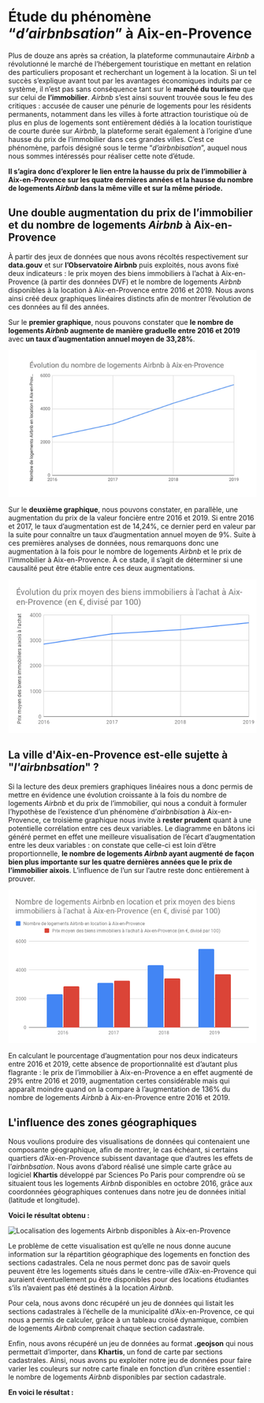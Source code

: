 # Étude du phénomène “*d’airbnbsation*” à Aix-en-Provence

Plus de douze ans après sa création, la plateforme communautaire *Airbnb* a révolutionné le marché de l’hébergement touristique en mettant en relation des particuliers proposant et recherchant un logement à la location. Si un tel succès s’explique avant tout par les avantages économiques induits par ce système, il n’est pas sans conséquence tant sur le **marché du tourisme** que sur celui de **l’immobilier**. *Airbnb* s’est ainsi souvent trouvée sous le feu des critiques : accusée de causer une pénurie de logements pour les résidents permanents, notamment dans les villes à forte attraction touristique où de plus en plus de logements sont entièrement dédiés à la location touristique de courte durée sur *Airbnb*, la plateforme serait également à l’origine d’une hausse du prix de l’immobilier dans ces grandes villes. C’est ce phénomène, parfois désigné sous le terme “*d’airbnbisation*”, auquel nous nous sommes intéressés pour réaliser cette note d’étude. 

**Il s’agira donc d’explorer le lien entre la hausse du prix de l’immobilier à Aix-en-Provence sur les quatre dernières années et la hausse du nombre de logements *Airbnb* dans la même ville et sur la même période.**


## Une double augmentation du prix de l’immobilier et du nombre de logements *Airbnb* à Aix-en-Provence

À partir des jeux de données que nous avons récoltés respectivement sur **data.gouv** et sur **l’Observatoire Airbnb** puis exploités, nous avons fixé deux indicateurs : le prix moyen des biens immobiliers à l’achat à Aix-en-Provence (à partir des données DVF) et le nombre de logements *Airbnb* disponibles à la location à Aix-en-Provence entre 2016 et 2019. Nous avons ainsi créé deux graphiques linéaires distincts afin de montrer l’évolution de ces données au fil des années. 

Sur le **premier graphique**, nous pouvons constater que **le nombre de logements *Airbnb* augmente de manière graduelle entre 2016 et 2019** avec **un taux d’augmentation annuel moyen de 33,28%**.

![Évolution du nombre de logements Airbnb à Aix-en-Provence](https://raw.githubusercontent.com/maeliscln/Donnees-mediations/main/E%CC%81volution%20du%20nombre%20de%20logements%20Airbnb%20a%CC%80%20Aix-en-Provence.png)

Sur le **deuxième graphique**, nous pouvons constater, en parallèle, une augmentation du prix de la valeur foncière entre 2016 et 2019. Si entre 2016 et 2017, le taux d’augmentation est de 14,24%, ce dernier perd en valeur par la suite pour connaître un taux d’augmentation annuel moyen de 9%. Suite à ces premières analyses de données, nous remarquons donc une augmentation à la fois pour le nombre de logements *Airbnb* et le prix de l'immobilier à Aix-en-Provence. À ce stade, il s’agit de déterminer si une causalité peut être établie entre ces deux augmentations.

![Évolution du prix moyen des biens immobiliers à l'achat à Aix-en-Provence](https://raw.githubusercontent.com/maeliscln/Donnees-mediations/main/E%CC%81volution%20du%20prix%20moyen%20des%20biens%20immobiliers%20a%CC%80%20l'achat%20a%CC%80%20Aix-en-Provence%20(en%20%E2%82%AC%2C%20divise%CC%81%20par%20100).png)

## La ville d'Aix-en-Provence est-elle sujette à "*l'airbnbsation*" ?

Si la lecture des deux premiers graphiques linéaires nous a donc permis de mettre en évidence une évolution croissante à la fois du nombre de logements *Airbnb* et du prix de l’immobilier, qui nous a conduit à formuler l’hypothèse de l’existence d’un phénomène d’*airbnbisation* à Aix-en-Provence, ce troisième graphique nous invite à **rester prudent** quant à une potentielle corrélation entre ces deux variables. Le diagramme en bâtons ici généré permet en effet une meilleure visualisation de l’écart d’augmentation entre les deux variables : on constate que celle-ci est loin d’être proportionnelle, **le nombre de logements *Airbnb* ayant augmenté de façon bien plus importante sur les quatre dernières années que le prix de l’immobilier aixois**. L’influence de l’un sur l’autre reste donc entièrement à prouver.

![Nombre de logements Airbnb en location et prix moyen des biens immobiliers à l'achat à Aix-en-Provence](https://raw.githubusercontent.com/maeliscln/Donnees-mediations/main/Nombre%20de%20logements%20Airbnb%20en%20location%20et%20prix%20moyen%20des%20biens%20immobiliers%20a%CC%80%20l'achat%20a%CC%80%20Aix-en-Provence.png)

En calculant le pourcentage d’augmentation pour nos deux indicateurs entre 2016 et 2019, cette absence de proportionnalité est d’autant plus flagrante : le prix de l’immobilier à Aix-en-Provence a en effet augmenté de 29% entre 2016 et 2019, augmentation certes considérable mais qui apparaît moindre quand on la compare à l’augmentation de 136% du nombre de logements *Airbnb* à Aix-en-Provence entre 2016 et 2019.

## L'influence des zones géographiques

Nous voulions produire des visualisations de données qui contenaient une composante géographique, afin de montrer, le cas échéant, si certains quartiers d’Aix-en-Provence subissent davantage que d’autres les effets de l’*airbnbsation*. Nous avons d’abord réalisé une simple carte grâce au logiciel **Khartis** développé par Sciences Po Paris pour comprendre où se situaient tous les logements *Airbnb* disponibles en octobre 2016, grâce aux coordonnées géographiques contenues dans notre jeu de données initial (latitude et longitude). 

**Voici le résultat obtenu :**

![Localisation des logements Airbnb disponibles à Aix-en-Provence](https://raw.githubusercontent.com/maeliscln/Donnees-mediations/main/Localisation%20des%20logements%20Airbnb%20disponibles%20a%CC%80%20Aix-en-Provence%20(2016).png)

Le problème de cette visualisation est qu’elle ne nous donne aucune information sur la répartition géographique des logements en fonction des sections cadastrales. Cela ne nous permet donc pas de savoir quels peuvent être les logements situés dans le centre-ville d’Aix-en-Provence qui auraient éventuellement pu être disponibles pour des locations étudiantes s’ils n’avaient pas été destinés à la location *Airbnb*.

Pour cela, nous avons donc récupéré un jeu de données qui listait les sections cadastrales à l’échelle de la municipalité d’Aix-en-Provence, ce qui nous a permis de calculer, grâce à un tableau croisé dynamique, combien de logements *Airbnb* comprenait chaque section cadastrale.

Enfin, nous avons récupéré un jeu de données au format **.geojson** qui nous permettait d’importer, dans **Khartis**, un fond de carte par sections cadastrales. Ainsi, nous avons pu exploiter notre jeu de données pour faire varier les couleurs sur notre carte finale en fonction d’un critère essentiel : le nombre de logements *Airbnb* disponibles par section cadastrale. 

**En voici le résultat :**


